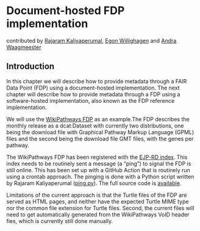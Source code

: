 Document-hosted FDP implementation
==============================
contributed by [Rajaram Kaliyaperumal](https://orcid.org/0000-0002-1215-167X), [Egon Willighagen](https://orcid.org/0000-0001-7542-0286) and [Andra Waagmeester](https://orcid.org/0000-0001-9773-4008)
## Introduction
In this chapter we will describe how to provide metadata through a FAIR Data Point (FDP) using a document-hosted implementation. 
The next chapter will describe how to provide metadata through a FDP using a software-hosted implementation, also known as the FDP reference implementation.

We will use the [WikiPathways FDP](https://fdp.wikipathways.org/) as an example.The FDP describes the monthly release as a dcat:Dataset with currently two distributions, one being the download file with Graphical Pathway Markup Language (GPML) files and the second being the download file GMT files, with the genes per pathway.

The WikiPathways FDP has been registered with the [EJP-RD index](https://index.vp.ejprarediseases.org/). This index needs to be routinely sent a message (a “ping”) to signal the FDP is still online. This has been set up with a GitHub Action that is routinely run using a crontab approach. The pinging is done with a Python script written by Rajaram Kaliyaperumal ([ping.py](https://github.com/wikipathways/fdp/blob/main/script/ping.py)). The full source code is [available](https://github.com/wikipathways/fdp).

Limitations of the current approach is that the Turtle files of the FDP are served as HTML pages, and neither have the expected Turtle MIME type nor the common file extension for Turtle files. Second, the current files will need to get automatically generated from the WikiPathways VoID header fies, which is currently still done manually.


